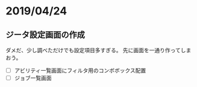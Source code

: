 # 2019/04/24

## ジータ設定画面の作成

ダメだ、少し調べただけでも設定項目多すぎる。
先に画面を一通り作ってしまおう。

- [ ] アビリティ一覧画面にフィルタ用のコンボボックス配置
- [ ] ジョブ一覧画面
